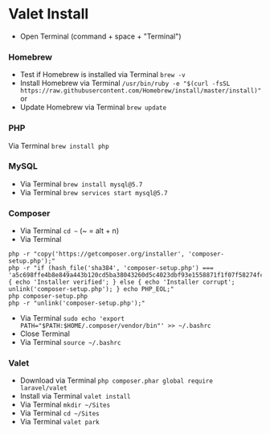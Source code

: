 # Valet Install


* Open Terminal (command + space + "Terminal")

### Homebrew
* Test if Homebrew is installed  via Terminal `brew -v`
* Install Homebrew via Terminal `/usr/bin/ruby -e "$(curl -fsSL https://raw.githubusercontent.com/Homebrew/install/master/install)"`
or
* Update Homebrew via Terminal `brew update`

### PHP

Via Terminal `brew install php`

### MySQL

* Via Terminal `brew install mysql@5.7`
* Via Terminal `brew services start mysql@5.7`

### Composer
* Via Terminal `cd ~` (~ = alt + n)
* Via Terminal 
```
php -r "copy('https://getcomposer.org/installer', 'composer-setup.php');"
php -r "if (hash_file('sha384', 'composer-setup.php') === 'a5c698ffe4b8e849a443b120cd5ba38043260d5c4023dbf93e1558871f1f07f58274fc6f4c93bcfd858c6bd0775cd8d1') { echo 'Installer verified'; } else { echo 'Installer corrupt'; unlink('composer-setup.php'); } echo PHP_EOL;"
php composer-setup.php
php -r "unlink('composer-setup.php');"
```
* Via Terminal `sudo echo 'export PATH="$PATH:$HOME/.composer/vendor/bin"' >> ~/.bashrc`
* Close Terminal
* Via Terminal `source ~/.bashrc`

### Valet

* Download via Terminal `php composer.phar global require laravel/valet`
* Install via Terminal `valet install`
* Via Terminal `mkdir ~/Sites`
* Via Terminal `cd ~/Sites`
* Via Terminal `valet park`

